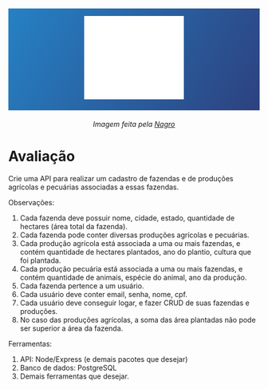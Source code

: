 <h1 align="center" style="background-image: -webkit-linear-gradient( -29deg, rgb(37, 129, 196) 0%, rgb(45, 65, 127) 100%); padding: 15px;">
  <img alt="Nagro" title="Nagro" src=".github/logo.png" width="200px" />
</h1>

<p align="center"><i>Imagem feita pela <a href="https://nagro.com.br/">Nagro</a></i></p>

# Avaliação

Crie uma API para realizar um cadastro de fazendas e de produções agrícolas e pecuárias associadas a essas fazendas.

Observações:

01. Cada fazenda deve possuir nome, cidade, estado, quantidade de hectares (área total da fazenda).
02. Cada fazenda pode conter diversas produções agrícolas e pecuárias.
03. Cada produção agrícola está associada a uma ou mais fazendas, e contém quantidade de hectares plantados, ano do plantio, cultura que foi plantada.
04. Cada produção pecuária está associada a uma ou mais fazendas, e contém quantidade de animais, espécie do animal, ano da produção.
05. Cada fazenda pertence a um usuário.
06. Cada usuário deve conter email, senha, nome, cpf.
07. Cada usuário deve conseguir logar, e fazer CRUD de suas fazendas e produções.
08. No caso das produções agrícolas, a soma das área plantadas não pode ser superior a área da fazenda.

Ferramentas:

01. API: Node/Express (e demais pacotes que desejar)
02. Banco de dados: PostgreSQL
03. Demais ferramentas que desejar.
